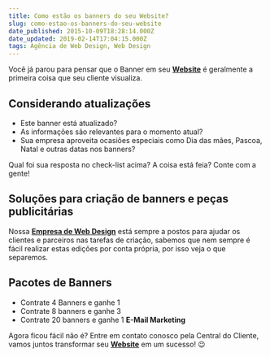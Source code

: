 ```yaml
---
title: Como estão os banners do seu Website?
slug: como-estao-os-banners-do-seu-website
date_published: 2015-10-09T18:28:14.000Z
date_updated: 2019-02-14T17:04:15.000Z
tags: Agência de Web Design, Web Design
---
```


Você já parou para pensar que o Banner em seu **[Website](https://inoweb.com.br/criacao-de-sites)** é geralmente a primeira coisa que seu cliente visualiza.

## Considerando atualizações

- Este banner está atualizado?
- As informações são relevantes para o momento atual?
- Sua empresa aproveita ocasiões especiais como Dia das mães, Pascoa, Natal e outras datas nos banners?

Qual foi sua resposta no check-list acima? A coisa está feia? Conte com a gente!

## Soluções para criação de banners e peças publicitárias

Nossa **[Empresa de Web Design](https://inoweb.com.br/web-design)** está sempre a postos para ajudar os clientes e parceiros nas tarefas de criação, sabemos que nem sempre é fácil realizar estas edições por conta própria, por isso veja o que separemos.

## Pacotes de Banners

- Contrate 4 Banners e ganhe 1
- Contrate 8 banners e ganhe 3
- Contrate 20 banners e ganhe 1 **E-Mail Marketing**

Agora ficou fácil não é? Entre em contato conosco pela Central do Cliente, vamos juntos transformar seu **[Website](https://inoweb.com.br/criacao-de-sites)** em um sucesso! 😉
